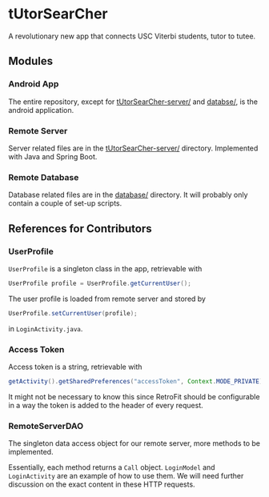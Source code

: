 # tUtorSearCher
A revolutionary new app that connects USC Viterbi students, tutor to tutee.

## Modules
### Android App
The entire repository, except for [tUtorSearCher-server/](tUtorSearCher-server/) and [databse/](database/), is the android application.
### Remote Server
Server related files are in the [tUtorSearCher-server/](tUtorSearCher-server/) directory. Implemented with Java and Spring Boot.
### Remote Database
Database related files are in the [database/](database/) directory. It will probably only contain a couple of set-up scripts.

## References for Contributors
### UserProfile
`UserProfile` is a singleton class in the app, retrievable with
```java
UserProfile profile = UserProfile.getCurrentUser();

```
The user profile is loaded from remote server and stored by
```java
UserProfile.setCurrentUser(profile);
```
in `LoginActivity.java`.

### Access Token
Access token is a string, retrievable with
```java
getActivity().getSharedPreferences("accessToken", Context.MODE_PRIVATE);
```
It might not be necessary to know this since RetroFit should be configurable in a way the token is added to the header of every request.

### RemoteServerDAO
The singleton data access object for our remote server, more methods to be implemented.

Essentially, each method returns a `Call` object. `LoginModel` and `LoginActivity` are an example of how to use them. We will need further discussion on the exact content in these HTTP requests.
